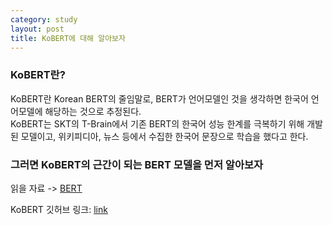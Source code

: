 ```yaml
---
category: study
layout: post
title: KoBERT에 대해 알아보자
---
```


### KoBERT란?

KoBERT란 Korean BERT의 줄임말로, BERT가 언어모델인 것을 생각하면 한국어 언어모델에 해당하는 것으로 추정된다.<br>
KoBERT는 SKT의 T-Brain에서 기존 BERT의 한국어 성능 한계를 극복하기 위해 개발된 모델이고, 위키피디아, 뉴스 등에서 수집한 한국어 문장으로 학습을 했다고 한다.<br>

### 그러면 KoBERT의 근간이 되는 BERT 모델을 먼저 알아보자
읽을 자료 -> <a href="https://gityunjae.github.io/papers/2020/09/04/BERT/"> BERT </a>

KoBERT 깃허브 링크: <a href="https://github.com/SKTBrain/KoBERT">link</a>
